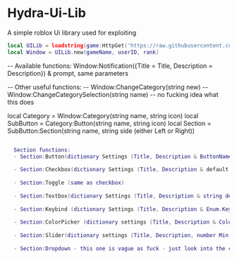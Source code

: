 # Hydra-Ui-Lib
A simple roblox Ui library used for exploiting

```lua
local UILib = loadstring(game:HttpGet('https://raw.githubusercontent.com/shezan78/Hydra-Ui-Lib/main/Source.lua'))()
local Window = UILib.new(gameName, userID, rank)
```

-- Available functions: Window:Notification({Title = Title, Description = Description}) & prompt, same parameters

-- Other useful functions:
-- Window:ChangeCategory(string new)
-- Window:ChangeCategorySelection(string name) -- no fucking idea what this does

local Category = Window:Category(string name, string icon)
local SubButton = Category:Button(string name, string icon)
local Section = SubButton:Section(string name, string side (either Left or Right))
```lua

  Section functions:
  - Section:Button(dictionary Settings (Title, Description & ButtonName are needed), function Callback)
  
  - Section:Checkbox(dictionary Settings (Title, Description & default (boolean) are needed.), function Callback - fired with boolean)
  
  - Section:Toggle (same as checkbox)
  
  - Section:Textbox(dictionary Settings (Title, Description & string default are needed), function Callback - fired with string)
  
  - Section:Keybind (dictionary Settings (Title, Description & Enum.KeyCode default is needed), function Callback - fired with nothing.)
  
  - Section:ColorPicker (dictionary settings (Title, Description & Color3 default is needed), function Callback - fired with color.)
  
  - Section:Slider(dictionary settings (Title, Description, number Min, number Max, number Default), function Callback - fired with number)
  
  - Section:Dropdown - this one is vague as fuck - just look into the code for it.

```

